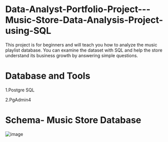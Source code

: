 # Data-Analyst-Portfolio-Project---Music-Store-Data-Analysis-Project-using-SQL
This project is for beginners and will teach you how to analyze the music playlist database. You can examine the dataset with SQL and help the store understand its business growth by answering simple questions.
# Database and Tools
1.Postgre SQL

2.PgAdmin4
# Schema- Music Store Database
![image](https://github.com/Shubham999-code/Data-Analyst-Portfolio-Project---Music-Store-Data-Analysis-Project-using-SQL/assets/120647088/18efbb6b-c932-41b1-a10d-b0175dd2df7d)
